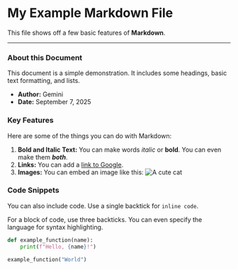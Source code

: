 # My Example Markdown File

This file shows off a few basic features of **Markdown**.

---

### About this Document

This document is a simple demonstration. It includes some headings, basic text formatting, and lists.

* **Author:** Gemini
* **Date:** September 7, 2025

### Key Features

Here are some of the things you can do with Markdown:

1.  **Bold and Italic Text:** You can make words *italic* or **bold**. You can even make them ***both***.
2.  **Links:** You can add a [link to Google](https://www.google.com).
3.  **Images:** You can embed an image like this: ![A cute cat](https://upload.wikimedia.org/wikipedia/commons/thumb/3/3a/Cat03.jpg/1200px-Cat03.jpg)

### Code Snippets

You can also include code. Use a single backtick for `inline code`.

For a block of code, use three backticks. You can even specify the language for syntax highlighting.

```python
def example_function(name):
    print(f"Hello, {name}!")

example_function("World")
